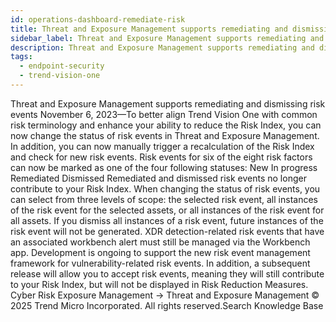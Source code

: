```yaml
---
id: operations-dashboard-remediate-risk
title: Threat and Exposure Management supports remediating and dismissing risk events
sidebar_label: Threat and Exposure Management supports remediating and dismissing risk events
description: Threat and Exposure Management supports remediating and dismissing risk events
tags:
  - endpoint-security
  - trend-vision-one
---
```


 Threat and Exposure Management supports remediating and dismissing risk events November 6, 2023—To better align Trend Vision One with common risk terminology and enhance your ability to reduce the Risk Index, you can now change the status of risk events in Threat and Exposure Management. In addition, you can now manually trigger a recalculation of the Risk Index and check for new risk events. Risk events for six of the eight risk factors can now be marked as one of the four following statuses: New In progress Remediated Dismissed Remediated and dismissed risk events no longer contribute to your Risk Index. When changing the status of risk events, you can select from three levels of scope: the selected risk event, all instances of the risk event for the selected assets, or all instances of the risk event for all assets. If you dismiss all instances of a risk event, future instances of the risk event will not be generated. XDR detection-related risk events that have an associated workbench alert must still be managed via the Workbench app. Development is ongoing to support the new risk event management framework for vulnerability-related risk events. In addition, a subsequent release will allow you to accept risk events, meaning they will still contribute to your Risk Index, but will not be displayed in Risk Reduction Measures. Cyber Risk Exposure Management → Threat and Exposure Management © 2025 Trend Micro Incorporated. All rights reserved.Search Knowledge Base